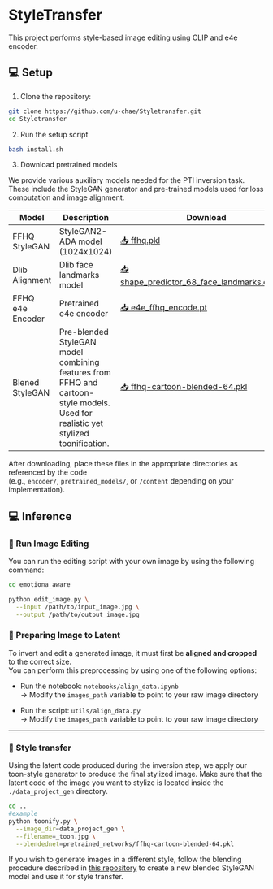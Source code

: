 # StyleTransfer

This project performs style-based image editing using CLIP and e4e encoder.

## 💻 Setup

1. Clone the repository:

```bash
git clone https://github.com/u-chae/Styletransfer.git
cd Styletransfer
```
2. Run the setup script

```bash
bash install.sh
```
3. Download pretrained models

We provide various auxiliary models needed for the PTI inversion task.  
These include the StyleGAN generator and pre-trained models used for loss computation and image alignment.

| Model             | Description                             | Download |
|------------------|-----------------------------------------|----------|
| FFHQ StyleGAN    | StyleGAN2-ADA model (1024x1024)         | [📥 ffhq.pkl](https://nvlabs-fi-cdn.nvidia.com/stylegan2-ada-pytorch/pretrained/ffhq.pkl) |
| Dlib Alignment   | Dlib face landmarks model               | [📥 shape_predictor_68_face_landmarks.dat.bz2](https://drive.google.com/file/d/1HKmjg6iXsWr4aFPuU0gBXPGR83wqMzq7/view)
| FFHQ e4e Encoder | Pretrained e4e encoder                  | [📥 e4e_ffhq_encode.pt](https://drive.google.com/file/d/1ALC5CLA89Ouw40TwvxcwebhzWXM5YSCm/view)
| Blened StyleGAN  | Pre-blended StyleGAN model combining features from FFHQ and cartoon-style models. Used for realistic yet stylized toonification.    |  [📥 ffhq-cartoon-blended-64.pkl](https://drive.usercontent.google.com/download?id=1-04v78_pI59M0IvhcKxsm3YhK2-plnbj&export=download&authuser=0)

After downloading, place these files in the appropriate directories as referenced by the code  
(e.g., `encoder/`, `pretrained_models/`, or `/content` depending on your implementation).

## 💻 Inference

### 🚀 Run Image Editing

You can run the editing script with your own image by using the following command:

```bash
cd emotiona_aware

python edit_image.py \
  --input /path/to/input_image.jpg \
  --output /path/to/output_image.jpg 
```

### 📁 Preparing Image to Latent

To invert and edit a generated image, it must first be **aligned and cropped** to the correct size.  
You can perform this preprocessing by using one of the following options:

- Run the notebook: `notebooks/align_data.ipynb`  
  → Modify the `images_path` variable to point to your raw image directory

- Run the script: `utils/align_data.py`  
  → Modify the `images_path` variable to point to your raw image directory

---

### 🎨  Style transfer

Using the latent code produced during the inversion step, we apply our toon-style generator to produce the final stylized image. 
Make sure that the latent code of the image you want to stylize is located inside the `./data_project_gen` directory.

```bash
cd ..
#example
python toonify.py \
  --image_dir=data_project_gen \
  --filename=_toon.jpg \
  --blendednet=pretrained_networks/ffhq-cartoon-blended-64.pkl
```

If you wish to generate images in a different style, follow the blending procedure described in [this repository](https://github.com/justinpinkney/toonify/tree/master) to create a new blended StyleGAN model and use it for style transfer.



